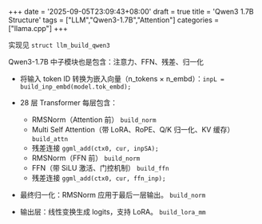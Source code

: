 +++
date = '2025-09-05T23:09:43+08:00'
draft = true
title = 'Qwen3 1.7B Structure'
tags = ["LLM","Qwen3-1.7B","Attention"]
categories = ["llama.cpp"]
+++

实现见 `struct llm_build_qwen3`

Qwen3-1.7B 中子模块也是包含：注意力、FFN、残差、归一化

- 将输入 token ID 转换为嵌入向量（n_tokens × n_embd）：`inpL = build_inp_embd(model.tok_embd);`

- 28 层 Transformer 每层包含：

    - RMSNorm（Attention 前） `build_norm`
    - Multi Self Attention（带 LoRA、RoPE、Q/K 归一化、KV 缓存） `build_attn`
    - 残差连接  `ggml_add(ctx0, cur, inpSA);`
    - RMSNorm（FFN 前） `build_norm`
    - FFN（带 SiLU 激活、门控机制） `build_ffn`
    - 残差连接 `ggml_add(ctx0, cur, ffn_inp);`

- 最终归一化：RMSNorm 应用于最后一层输出。 `build_norm`
- 输出层：线性变换生成 logits，支持 LoRA。  `build_lora_mm`
